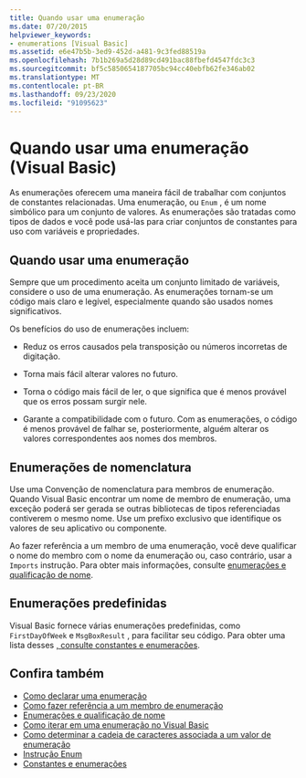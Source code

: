 ```yaml
---
title: Quando usar uma enumeração
ms.date: 07/20/2015
helpviewer_keywords:
- enumerations [Visual Basic]
ms.assetid: e6e47b5b-3ed9-452d-a481-9c3fed88519a
ms.openlocfilehash: 7b1b269a5d28d89cd491bac88fbefd4547fdc3c3
ms.sourcegitcommit: bf5c5850654187705bc94cc40ebfb62fe346ab02
ms.translationtype: MT
ms.contentlocale: pt-BR
ms.lasthandoff: 09/23/2020
ms.locfileid: "91095623"
---
```

# <a name="when-to-use-an-enumeration-visual-basic"></a>Quando usar uma enumeração (Visual Basic)

As enumerações oferecem uma maneira fácil de trabalhar com conjuntos de constantes relacionadas. Uma enumeração, ou `Enum` , é um nome simbólico para um conjunto de valores. As enumerações são tratadas como tipos de dados e você pode usá-las para criar conjuntos de constantes para uso com variáveis e propriedades.  
  
## <a name="when-to-use-an-enumeration"></a>Quando usar uma enumeração  

 Sempre que um procedimento aceita um conjunto limitado de variáveis, considere o uso de uma enumeração. As enumerações tornam-se um código mais claro e legível, especialmente quando são usados nomes significativos.  
  
 Os benefícios do uso de enumerações incluem:  
  
- Reduz os erros causados pela transposição ou números incorretas de digitação.  
  
- Torna mais fácil alterar valores no futuro.  
  
- Torna o código mais fácil de ler, o que significa que é menos provável que os erros possam surgir nele.  
  
- Garante a compatibilidade com o futuro. Com as enumerações, o código é menos provável de falhar se, posteriormente, alguém alterar os valores correspondentes aos nomes dos membros.  
  
## <a name="naming-enumerations"></a>Enumerações de nomenclatura  

 Use uma Convenção de nomenclatura para membros de enumeração. Quando Visual Basic encontrar um nome de membro de enumeração, uma exceção poderá ser gerada se outras bibliotecas de tipos referenciadas contiverem o mesmo nome. Use um prefixo exclusivo que identifique os valores de seu aplicativo ou componente.  
  
 Ao fazer referência a um membro de uma enumeração, você deve qualificar o nome do membro com o nome da enumeração ou, caso contrário, usar a `Imports` instrução. Para obter mais informações, consulte [enumerações e qualificação de nome](enumerations-and-name-qualification.md).  
  
## <a name="predefined-enumerations"></a>Enumerações predefinidas  

 Visual Basic fornece várias enumerações predefinidas, como `FirstDayOfWeek` e `MsgBoxResult` , para facilitar seu código. Para obter uma lista desses [, consulte constantes e enumerações](../../../language-reference/constants-and-enumerations.md).  
  
## <a name="see-also"></a>Confira também

- [Como declarar uma enumeração](how-to-declare-enumerations.md)
- [Como fazer referência a um membro de enumeração](how-to-refer-to-an-enumeration-member.md)
- [Enumerações e qualificação de nome](enumerations-and-name-qualification.md)
- [Como iterar em uma enumeração no Visual Basic](how-to-iterate-through-an-enumeration.md)
- [Como determinar a cadeia de caracteres associada a um valor de enumeração](how-to-determine-the-string-associated-with-an-enumeration-value.md)
- [Instrução Enum](../../../language-reference/statements/enum-statement.md)
- [Constantes e enumerações](../../../language-reference/constants-and-enumerations.md)

